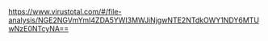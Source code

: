 https://www.virustotal.com/#/file-analysis/NGE2NGVmYmI4ZDA5YWI3MWJiNjgwNTE2NTdkOWY1NDY6MTUwNzE0NTcyNA==

